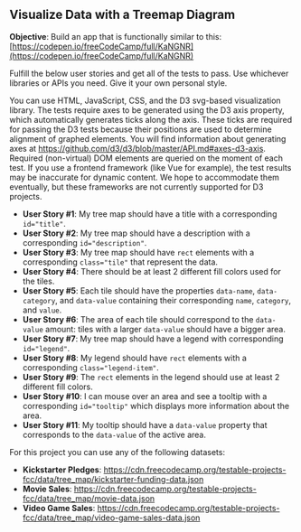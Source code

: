 ## Visualize Data with a Treemap Diagram

**Objective**: Build an app that is functionally similar to this:
[https://codepen.io/freeCodeCamp/full/KaNGNR](https://codepen.io/freeCodeCamp/full/KaNGNR)

Fulfill the below user stories and get all of the tests to pass. 
Use whichever libraries or APIs you need. Give it your own personal style.

You can use HTML, JavaScript, CSS, and the D3 svg-based visualization library. 
The tests require axes to be generated using the D3 axis property, which automatically generates ticks along the axis. 
These ticks are required for passing the D3 tests because their positions are used to determine alignment of graphed elements.
You will find information about generating axes at https://github.com/d3/d3/blob/master/API.md#axes-d3-axis. 
Required (non-virtual) DOM elements are queried on the moment of each test. 
If you use a frontend framework (like Vue for example), the test results may be inaccurate for dynamic content. 
We hope to accommodate them eventually, but these frameworks are not currently supported for D3 projects.

* **User Story #1**: My tree map should have a title with a corresponding `id="title"`.
* **User Story #2**: My tree map should have a description with a corresponding `id="description"`.
* **User Story #3**: My tree map should have `rect` elements with a corresponding `class="tile"` that represent the data.
* **User Story #4**: There should be at least 2 different fill colors used for the tiles.
* **User Story #5**: Each tile should have the properties `data-name`, `data-category`, and `data-value` containing their corresponding `name`, `category`, and `value`.
* **User Story #6**: The area of each tile should correspond to the `data-value` amount: tiles with a larger `data-value` should have a bigger area.
* **User Story #7**: My tree map should have a legend with corresponding `id="legend"`.
* **User Story #8**: My legend should have `rect` elements with a corresponding `class="legend-item"`.
* **User Story #9**: The `rect` elements in the legend should use at least 2 different fill colors.
* **User Story #10**: I can mouse over an area and see a tooltip with a corresponding `id="tooltip"` which displays more information about the area.
* **User Story #11**: My tooltip should have a `data-value` property that corresponds to the `data-value` of the active area.

For this project you can use any of the following datasets:

* **Kickstarter Pledges**: https://cdn.freecodecamp.org/testable-projects-fcc/data/tree_map/kickstarter-funding-data.json
* **Movie Sales**: https://cdn.freecodecamp.org/testable-projects-fcc/data/tree_map/movie-data.json
* **Video Game Sales**: https://cdn.freecodecamp.org/testable-projects-fcc/data/tree_map/video-game-sales-data.json